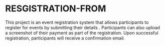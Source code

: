 # RESGISTRATION-FROM
This project is an event registration system that allows participants to register for events by submitting their details . Participants can also upload a screenshot of their payment as part of the registration. Upon successful registration, participants will receive a confirmation email.
